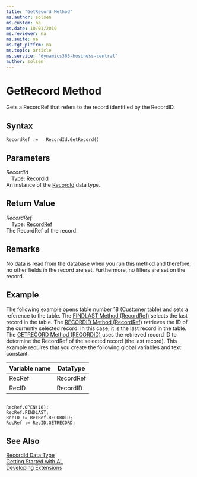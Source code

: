 ```yaml
---
title: "GetRecord Method"
ms.author: solsen
ms.custom: na
ms.date: 10/01/2019
ms.reviewer: na
ms.suite: na
ms.tgt_pltfrm: na
ms.topic: article
ms.service: "dynamics365-business-central"
author: solsen
---
```

[//]: # (START>DO_NOT_EDIT)
[//]: # (IMPORTANT:Do not edit any of the content between here and the END>DO_NOT_EDIT.)
[//]: # (Any modifications should be made in the .xml files in the ModernDev repo.)
# GetRecord Method
Gets a RecordRef that refers to the record identified by the RecordID.


## Syntax
```
RecordRef :=   RecordId.GetRecord()
```

## Parameters
*RecordId*  
&emsp;Type: [RecordId](recordid-data-type.md)  
An instance of the [RecordId](recordid-data-type.md) data type.  

## Return Value
*RecordRef*  
&emsp;Type: [RecordRef](../recordref/recordref-data-type.md)  
The RecordRef of the record.  


[//]: # (IMPORTANT: END>DO_NOT_EDIT)

## Remarks  
 No data is read from the database when you run this method and therefore, no other fields in the record are set. Furthermore, no filters are set on the record.

## Example  
 The following example opens table number 18 \(Customer table\) and sets a reference to the table. The [FINDLAST Method \(RecordRef\)](../recordref/recordref-findlast-method.md) selects the last record in the table. The [RECORDID Method \(RecordRef\)](../recordref/recordref-recordid-method.md) retrieves the ID of the currently selected record. In this case, it is the last record in the table. The [GETRECORD Method \(RECORDID\)](../recordid/recordid-getrecord-method.md) uses the retrieved record ID to determine the RecordRef of the selected record \(the last record\). This example requires that you create the following global variables and text constant.  

|Variable name|DataType|  
|-------------------|--------------|  
|RecRef|RecordRef|  
|RecID|RecordID|  

```  

RecRef.OPEN(18);  
RecRef.FINDLAST;  
RecID := RecRef.RECORDID;   
RecRef := RecID.GETRECORD;  
```  


## See Also
[RecordId Data Type](recordid-data-type.md)  
[Getting Started with AL](../../devenv-get-started.md)  
[Developing Extensions](../../devenv-dev-overview.md)